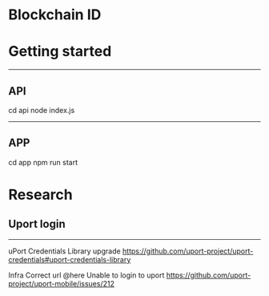 # Blockchain ID

# Getting started
-------
## API
cd api 
node index.js

-------
## APP
cd app
npm run start



# Research
## Uport login
-------
uPort Credentials Library upgrade
https://github.com/uport-project/uport-credentials#uport-credentials-library

Infra Correct url @here
Unable to login to uport
https://github.com/uport-project/uport-mobile/issues/212